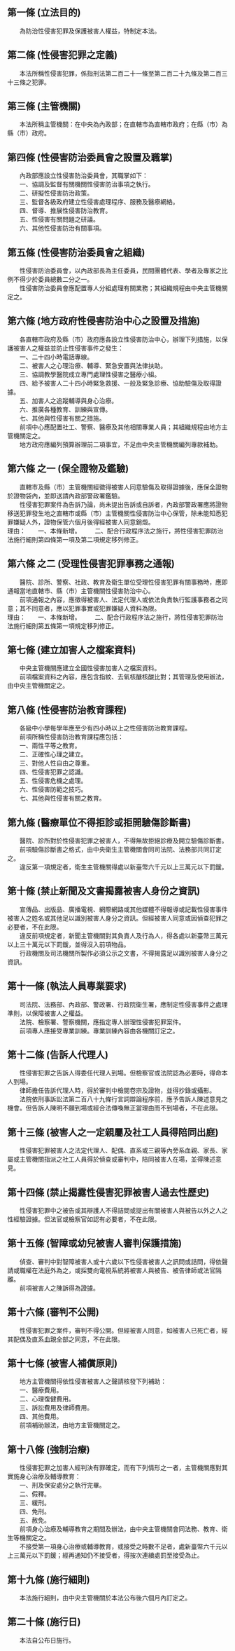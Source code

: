 第一條 (立法目的)
-----------------
　　為防治性侵害犯罪及保護被害人權益，特制定本法。  


第二條 (性侵害犯罪之定義)
-------------------------
　　本法所稱性侵害犯罪，係指刑法第二百二十一條至第二百二十九條及第二百三十三條之犯罪。  


第三條 (主管機關)
-----------------
　　本法所稱主管機關：在中央為內政部；在直轄市為直轄市政府；在縣（市）為縣（市）政府。  


第四條 (性侵害防治委員會之設置及職掌)
-------------------------------------
　　內政部應設立性侵害防治委員會，其職掌如下：  
　　一、協調及監督有關機關性侵害防治事項之執行。  
　　二、研擬性侵害防治政策。  
　　三、監督各級政府建立性侵害處理程序、服務及醫療網絡。  
　　四、督導、推展性侵害防治教育。  
　　五、性侵害有關問題之研議。  
　　六、其他性侵害防治有關事項。  


第五條 (性侵害防治委員會之組織)
-------------------------------
　　性侵害防治委員會，以內政部長為主任委員，民間團體代表、學者及專家之比例不得少於委員總數二分之一。  
　　性侵害防治委員會應配置專人分組處理有關業務；其組織規程由中央主管機關定之。  


第六條 (地方政府性侵害防治中心之設置及措施)
-------------------------------------------
　　各直轄市政府及縣（市）政府應各設立性侵害防治中心，辦理下列措施，以保護被害人之權益並防止性侵害事件之發生：  
　　一、二十四小時電話專線。  
　　二、被害人之心理治療、輔導、緊急安置與法律扶助。  
　　三、協調教學醫院成立專門處理性侵害之醫療小組。  
　　四、給予被害人二十四小時緊急救援、一般及緊急診療、協助驗傷及取得證據。  
　　五、加害人之追蹤輔導與身心治療。  
　　六、推廣各種教育、訓練與宣傳。  
　　七、其他與性侵害有關之措施。  
　　前項中心應配置社工、警察、醫療及其他相關專業人員；其組織規程由地方主管機關定之。  
　　地方政府應編列預算辦理前二項事宜，不足由中央主管機關編列專款補助。  


第六條 之一 (保全證物及鑑驗)
----------------------------
　　直轄市及縣（市）主管機關經徵得被害人同意驗傷及取得證據後，應保全證物於證物袋內，並即送請內政部警政署鑑驗。  
　　性侵害犯罪案件為告訴乃論，尚未提出告訴或自訴者，內政部警政署應將證物移送犯罪發生地之直轄市或縣（市）主管機關性侵害防治中心保管，除未能知悉犯罪嫌疑人外，證物保管六個月後得經被害人同意銷燬。  
理由：　　一、本條新增。
　　二、配合行政程序法之施行，將性侵害犯罪防治法施行細則第四條第一項及第二項規定移列修正。

第六條 之二 (受理性侵害犯罪事務之通報)
--------------------------------------
　　醫院、診所、警察、社政、教育及衛生單位受理性侵害犯罪有關事務時，應即通報當地直轄市、縣（市）主管機關性侵害防治中心。  
　　前項通報之內容，應徵得被害人、法定代理人或依法負責執行監護事務者之同意；其不同意者，應以犯罪事實或犯罪嫌疑人資料為限。  
理由：　　一、本條新增。
　　二、配合行政程序法之施行，將性侵害犯罪防治法施行細則第五條第一項規定移列修正。

第七條 (建立加害人之檔案資料)
-----------------------------
　　中央主管機關應建立全國性侵害加害人之檔案資料。  
　　前項檔案資料之內容，應包含指紋、去氧核醣核酸比對；其管理及使用辦法，由中央主管機關定之。  


第八條 (性侵害防治教育課程)
---------------------------
　　各級中小學每學年應至少有四小時以上之性侵害防治教育課程。  
　　前項所稱性侵害防治教育課程應包括：  
　　一、兩性平等之教育。  
　　二、正確性心理之建立。  
　　三、對他人性自由之尊重。  
　　四、性侵害犯罪之認識。  
　　五、性侵害危機之處理。  
　　六、性侵害防範之技巧。  
　　七、其他與性侵害有關之教育。  


第九條 (醫療單位不得拒診或拒開驗傷診斷書)
-----------------------------------------
　　醫院、診所對於性侵害犯罪之被害人，不得無故拒絕診療及開立驗傷診斷書。  
　　前項驗傷診斷書之格式，由中央衛生主管機關會同司法院、法務部共同訂定之。  
　　違反第一項規定者，衛生主管機關得處以新臺幣六千元以上三萬元以下罰鍰。  


第十條 (禁止新聞及文書揭露被害人身份之資訊)
-------------------------------------------
　　宣傳品、出版品、廣播電視、網際網路或其他媒體不得報導或記載性侵害事件被害人之姓名或其他足以識別被害人身分之資訊。但經被害人同意或因偵查犯罪之必要者，不在此限。  
　　違反前項規定者，新聞主管機關對其負責人及行為人，得各處以新臺幣三萬元以上三十萬元以下罰鍰，並得沒入前項物品。  
　　行政機關及司法機關所製作必須公示之文書，不得揭露足以識別被害人身分之資訊。  


第十一條 (執法人員專業要求)
---------------------------
　　司法院、法務部、內政部、警政署、行政院衛生署，應制定性侵害事件之處理準則，以保障被害人之權益。  
　　法院、檢察署、警察機關，應指定專人辦理性侵害犯罪案件。  
　　前項專人應接受專業訓練。專業訓練內容由各機關訂定之。  


第十二條 (告訴人代理人)
-----------------------
　　性侵害犯罪之告訴人得委任代理人到場。但檢察官或法院認為必要時，得命本人到場。  
　　律師擔任告訴代理人時，得於審判中檢閱卷宗及證物，並得抄錄或攝影。  
　　法院依刑事訴訟法第二百八十九條行言詞辯論程序前，應予告訴人陳述意見之機會。但告訴人陳明不願到場或經合法傳喚無正當理由而不到場者，不在此限。  


第十三條 (被害人之一定親屬及社工人員得陪同出庭)
-----------------------------------------------
　　性侵害犯罪被害人之法定代理人、配偶、直系或三親等內旁系血親、家長、家屬或主管機關指派之社工人員得於偵查或審判中，陪同被害人在場，並得陳述意見。  


第十四條 (禁止揭露性侵害犯罪被害人過去性歷史)
---------------------------------------------
　　性侵害犯罪中之被告或其辯護人不得詰問或提出有關被害人與被告以外之人之性經驗證據。但法官或檢察官如認有必要者，不在此限。  


第十五條 (智障或幼兒被害人審判保護措施)
---------------------------------------
　　偵查、審判中對智障被害人或十六歲以下性侵害被害人之訊問或詰問，得依聲請或職權在法庭外為之，或採雙向電視系統將被害人與被告、被告律師或法官隔離。  
　　前項被害人之陳訴得為證據。  


第十六條 (審判不公開)
---------------------
　　性侵害犯罪之案件，審判不得公開。但經被害人同意，如被害人已死亡者，經其配偶及直系血親全部之同意，不在此限。  


第十七條 (被害人補償原則)
-------------------------
　　地方主管機關得依性侵害被害人之聲請核發下列補助：  
　　一、醫療費用。  
　　二、心理復健費用。  
　　三、訴訟費用及律師費用。  
　　四、其他費用。  
　　前項補助辦法，由地方主管機關定之。  


第十八條 (強制治療)
-------------------
　　性侵害犯罪之加害人經判決有罪確定，而有下列情形之一者，主管機關應對其實施身心治療及輔導教育：  
　　一、刑及保安處分之執行完畢。  
　　二、假釋。  
　　三、緩刑。  
　　四、免刑。  
　　五、赦免。  
　　前項身心治療及輔導教育之期間及辦法，由中央主管機關會同法務、教育、衛生等機關定之。  
　　不接受第一項身心治療或輔導教育，或接受之時數不足者，處新臺幣六千元以上三萬元以下罰鍰；經再通知仍不接受者，得按次連續處罰至接受為止。  


第十九條 (施行細則)
-------------------
　　本法施行細則，由中央主管機關於本法公布後六個月內訂定之。  


第二十條 (施行日)
-----------------
　　本法自公布日施行。